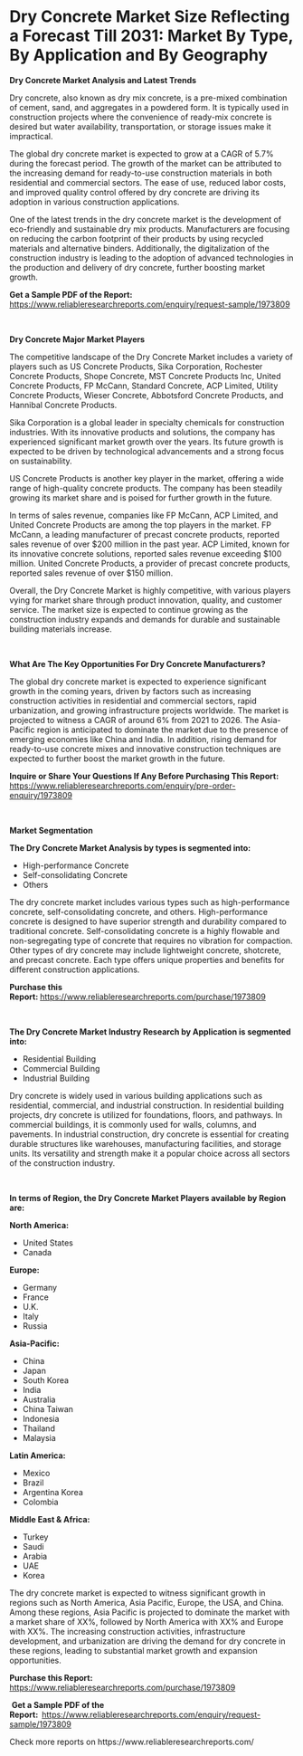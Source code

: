<p><h1>Dry Concrete Market Size Reflecting a Forecast Till 2031: Market By Type, By Application and By Geography</h1></p><p><strong>Dry Concrete Market Analysis and Latest Trends</strong></p>
<p><p>Dry concrete, also known as dry mix concrete, is a pre-mixed combination of cement, sand, and aggregates in a powdered form. It is typically used in construction projects where the convenience of ready-mix concrete is desired but water availability, transportation, or storage issues make it impractical.</p><p>The global dry concrete market is expected to grow at a CAGR of 5.7% during the forecast period. The growth of the market can be attributed to the increasing demand for ready-to-use construction materials in both residential and commercial sectors. The ease of use, reduced labor costs, and improved quality control offered by dry concrete are driving its adoption in various construction applications.</p><p>One of the latest trends in the dry concrete market is the development of eco-friendly and sustainable dry mix products. Manufacturers are focusing on reducing the carbon footprint of their products by using recycled materials and alternative binders. Additionally, the digitalization of the construction industry is leading to the adoption of advanced technologies in the production and delivery of dry concrete, further boosting market growth.</p></p>
<p><strong>Get a Sample PDF of the Report:&nbsp;</strong> <a href="https://www.reliableresearchreports.com/enquiry/request-sample/1973809">https://www.reliableresearchreports.com/enquiry/request-sample/1973809</a></p>
<p>&nbsp;</p>
<p><strong>Dry Concrete Major Market Players</strong></p>
<p><p>The competitive landscape of the Dry Concrete Market includes a variety of players such as US Concrete Products, Sika Corporation, Rochester Concrete Products, Shope Concrete, MST Concrete Products Inc, United Concrete Products, FP McCann, Standard Concrete, ACP Limited, Utility Concrete Products, Wieser Concrete, Abbotsford Concrete Products, and Hannibal Concrete Products.</p><p>Sika Corporation is a global leader in specialty chemicals for construction industries. With its innovative products and solutions, the company has experienced significant market growth over the years. Its future growth is expected to be driven by technological advancements and a strong focus on sustainability.</p><p>US Concrete Products is another key player in the market, offering a wide range of high-quality concrete products. The company has been steadily growing its market share and is poised for further growth in the future.</p><p>In terms of sales revenue, companies like FP McCann, ACP Limited, and United Concrete Products are among the top players in the market. FP McCann, a leading manufacturer of precast concrete products, reported sales revenue of over $200 million in the past year. ACP Limited, known for its innovative concrete solutions, reported sales revenue exceeding $100 million. United Concrete Products, a provider of precast concrete products, reported sales revenue of over $150 million.</p><p>Overall, the Dry Concrete Market is highly competitive, with various players vying for market share through product innovation, quality, and customer service. The market size is expected to continue growing as the construction industry expands and demands for durable and sustainable building materials increase.</p></p>
<p>&nbsp;</p>
<p><strong>What Are The Key Opportunities For Dry Concrete Manufacturers?</strong></p>
<p><p>The global dry concrete market is expected to experience significant growth in the coming years, driven by factors such as increasing construction activities in residential and commercial sectors, rapid urbanization, and growing infrastructure projects worldwide. The market is projected to witness a CAGR of around 6% from 2021 to 2026. The Asia-Pacific region is anticipated to dominate the market due to the presence of emerging economies like China and India. In addition, rising demand for ready-to-use concrete mixes and innovative construction techniques are expected to further boost the market growth in the future.</p></p>
<p><strong>Inquire or Share Your Questions If Any Before Purchasing This Report:</strong> <a href="https://www.reliableresearchreports.com/enquiry/pre-order-enquiry/1973809">https://www.reliableresearchreports.com/enquiry/pre-order-enquiry/1973809</a></p>
<p>&nbsp;</p>
<p><strong>Market Segmentation</strong></p>
<p><strong>The Dry Concrete Market Analysis by types is segmented into:</strong></p>
<p><ul><li>High-performance Concrete</li><li>Self-consolidating Concrete</li><li>Others</li></ul></p>
<p><p>The dry concrete market includes various types such as high-performance concrete, self-consolidating concrete, and others. High-performance concrete is designed to have superior strength and durability compared to traditional concrete. Self-consolidating concrete is a highly flowable and non-segregating type of concrete that requires no vibration for compaction. Other types of dry concrete may include lightweight concrete, shotcrete, and precast concrete. Each type offers unique properties and benefits for different construction applications.</p></p>
<p><strong>Purchase this Report:&nbsp;</strong><a href="https://www.reliableresearchreports.com/purchase/1973809">https://www.reliableresearchreports.com/purchase/1973809</a></p>
<p>&nbsp;</p>
<p><strong>The Dry Concrete Market Industry Research by Application is segmented into:</strong></p>
<p><ul><li>Residential Building</li><li>Commercial Building</li><li>Industrial Building</li></ul></p>
<p><p>Dry concrete is widely used in various building applications such as residential, commercial, and industrial construction. In residential building projects, dry concrete is utilized for foundations, floors, and pathways. In commercial buildings, it is commonly used for walls, columns, and pavements. In industrial construction, dry concrete is essential for creating durable structures like warehouses, manufacturing facilities, and storage units. Its versatility and strength make it a popular choice across all sectors of the construction industry.</p></p>
<p>&nbsp;</p>
<p><strong>In terms of Region, the Dry Concrete Market Players available by Region are:</strong></p>
<p>
    <p> <strong> North America: </strong>
        <ul>
            <li>United States</li>
            <li>Canada</li>
        </ul>
        </p> 
    <p> <strong> Europe: </strong>
        <ul>
            <li>Germany</li>
            <li>France</li>
            <li>U.K.</li>
            <li>Italy</li>
            <li>Russia</li>
        </ul>
        </p> 
    <p> <strong> Asia-Pacific: </strong>
        <ul>
            <li>China</li>
            <li>Japan</li>
            <li>South Korea</li>
            <li>India</li>
            <li>Australia</li>
            <li>China Taiwan</li>
            <li>Indonesia</li>
            <li>Thailand</li>
            <li>Malaysia</li>
        </ul>
        </p> 
    <p> <strong> Latin America: </strong>
        <ul>
            <li>Mexico</li>
            <li>Brazil</li>
            <li>Argentina Korea</li>
            <li>Colombia</li>
        </ul>
        </p> 
    <p> <strong> Middle East & Africa: </strong>
        <ul>
            <li>Turkey</li>
            <li>Saudi</li>
            <li>Arabia</li>
            <li>UAE</li>
            <li>Korea</li>
        </ul>
    </p>
    </p>
<p><p>The dry concrete market is expected to witness significant growth in regions such as North America, Asia Pacific, Europe, the USA, and China. Among these regions, Asia Pacific is projected to dominate the market with a market share of XX%, followed by North America with XX% and Europe with XX%. The increasing construction activities, infrastructure development, and urbanization are driving the demand for dry concrete in these regions, leading to substantial market growth and expansion opportunities.</p></p>
<p><strong>Purchase this Report: </strong><a href="https://www.reliableresearchreports.com/purchase/1973809">https://www.reliableresearchreports.com/purchase/1973809</a></p>
<p>&nbsp;<strong>Get a Sample PDF of the Report:&nbsp;&nbsp;</strong><a href="https://www.reliableresearchreports.com/enquiry/request-sample/1973809">https://www.reliableresearchreports.com/enquiry/request-sample/1973809</a></p>
<p><strong></strong></p>
<p>Check more reports on https://www.reliableresearchreports.com/</p>